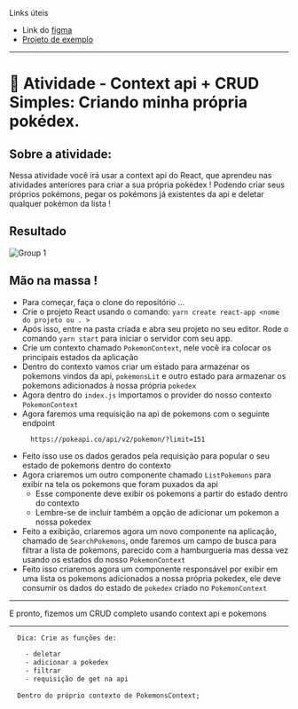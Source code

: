 Links úteis
  - Link do [figma](https://www.figma.com/file/h2VIN7X7U5mwAklA3lhOrZ/atividade-cruid-context-api-atividade)
  - [Projeto de exemplo](https://kenzie-cruid-context-api.vercel.app/)

---

# 💪 Atividade - Context api + CRUD Simples: Criando minha própria pokédex.

## Sobre a atividade: 

Nessa atividade você irá usar a context api do React, que aprendeu nas atividades anteriores para criar a sua própria pokédex ! 
Podendo criar seus próprios pokémons, pegar os pokémons já existentes da api e deletar qualquer pokémon da lista !

## Resultado 

![Group 1](https://user-images.githubusercontent.com/26152669/182900699-d70c37a9-42a6-438e-8a66-cbdcb24b3150.png)

## Mão na massa !

  - Para começar, faça o clone do repositório …
  - Crie o projeto React usando o comando: `yarn create react-app <nome do projeto ou . >`
  - Após isso, entre na pasta criada e abra seu projeto no seu editor. Rode o comando `yarn start` para iniciar o servidor com seu app.
  - Crie um contexto chamado `PokemonContext`, nele você ira colocar os principais estados da aplicação
  - Dentro do contexto vamos criar um estado para armazenar os pokemons vindos da api, `pokemonsLit` e outro estado para armazenar os pokemons adicionados à nossa própria `pokedex`
  - Agora dentro do `index.js` importamos o provider do nosso contexto `PokemonContext`
  - Agora faremos uma requisição na api de pokemons com o seguinte endpoint
    ```
      https://pokeapi.co/api/v2/pokemon/?limit=151
    ```
  - Feito isso use os dados gerados pela requisição para popular o seu estado de pokemons dentro do contexto
  - Agora criaremos um outro componente chamado `ListPokemons` para exibir na tela os pokemons que foram puxados da api
    - Esse componente deve exibir os pokemons a partir do estado dentro do contexto
    - Lembre-se de incluir também a opção de adicionar um pokemon a nossa pokedex
  - Feito a exibição, criaremos agora um novo componente na aplicação, chamado de `SearchPokemons`, onde faremos um campo de busca para filtrar a lista de pokemons, parecido com a hamburgueria mas dessa vez usando os estados do nosso `PokemonContext`
  - Feito isso criaremos agora um componente responsável por exibir em uma lista os pokemons adicionados a nossa própria pokedex, ele deve consumir os dados do estado de `pokedex` criado no `PokemonContext`

---


E pronto, fizemos um CRUD completo usando context api e pokemons 


---

```txt
  Dica: Crie as funções de:  
  
    - deletar 
    - adicionar a pokedex
    - filtrar
    - requisição de get na api
  
  Dentro do próprio contexto de PokemonsContext;
```
